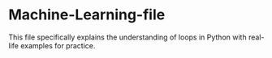 # Machine-Learning-file

This file specifically explains the understanding of loops in Python with real-life examples for practice. 
